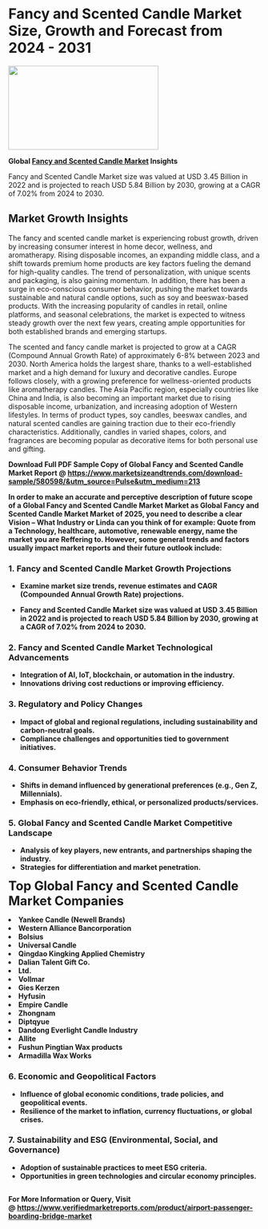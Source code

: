 <H1>Fancy and Scented Candle Market Size, Growth and Forecast from 2024 - 2031</H1><img class="aligncenter size-medium wp-image-584254" src="https://thirdeyenews.in/wp-content/uploads/2024/09/Global-Market-Research-300x168.jpeg" alt="" width="300" height="168" /><p><strong>Global&nbsp;<a href="https://www.marketsizeandtrends.com/download-sample/580598/&amp;utm_source=Pulse&amp;utm_medium=213">Fancy and Scented Candle Market</a> Insights</strong></p><p>Fancy and Scented Candle Market size was valued at USD 3.45 Billion in 2022 and is projected to reach USD 5.84 Billion by 2030, growing at a CAGR of 7.02% from 2024 to 2030.</p><p><h2>Market Growth Insights</h2> <p>The fancy and scented candle market is experiencing robust growth, driven by increasing consumer interest in home decor, wellness, and aromatherapy. Rising disposable incomes, an expanding middle class, and a shift towards premium home products are key factors fueling the demand for high-quality candles. The trend of personalization, with unique scents and packaging, is also gaining momentum. In addition, there has been a surge in eco-conscious consumer behavior, pushing the market towards sustainable and natural candle options, such as soy and beeswax-based products. With the increasing popularity of candles in retail, online platforms, and seasonal celebrations, the market is expected to witness steady growth over the next few years, creating ample opportunities for both established brands and emerging startups.</p> <p><strong></strong></p> <p>The scented and fancy candle market is projected to grow at a CAGR (Compound Annual Growth Rate) of approximately 6-8% between 2023 and 2030. North America holds the largest share, thanks to a well-established market and a high demand for luxury and decorative candles. Europe follows closely, with a growing preference for wellness-oriented products like aromatherapy candles. The Asia Pacific region, especially countries like China and India, is also becoming an important market due to rising disposable income, urbanization, and increasing adoption of Western lifestyles. In terms of product types, soy candles, beeswax candles, and natural scented candles are gaining traction due to their eco-friendly characteristics. Additionally, candles in varied shapes, colors, and fragrances are becoming popular as decorative items for both personal use and gifting. <p><strong></p><p><span class=""><strong>Download Full PDF Sample Copy of Global Fancy and Scented Candle Market Report</strong> @ <a href="https://www.marketsizeandtrends.com/download-sample/580598/&amp;utm_source=Pulse&amp;utm_medium=213" target="_blank">https://www.marketsizeandtrends.com/download-sample/580598/&amp;utm_source=Pulse&amp;utm_medium=213</a></span></p><p>In order to make an accurate and perceptive description of future scope of a Global&nbsp;Fancy and Scented Candle Market Market as Global&nbsp;Fancy and Scented Candle Market Market of 2025, you need to describe a clear Vision &ndash; What Industry or Linda can you think of for example: Quote from a Technology, healthcare, automotive, renewable energy, name the market you are Reffering to. However, some general trends and factors usually impact market reports and their future outlook include:</p><h3>1.&nbsp;<strong>Fancy and Scented Candle Market Growth Projections</strong></h3><ul><li>Examine market size trends, revenue estimates and CAGR (Compounded Annual Growth Rate) projections.</li><li><p>Fancy and Scented Candle Market size was valued at USD 3.45 Billion in 2022 and is projected to reach USD 5.84 Billion by 2030, growing at a CAGR of 7.02% from 2024 to 2030.</p></li></ul><h3>2.&nbsp;<strong>Fancy and Scented Candle Market Technological Advancements</strong></h3><ul><li>Integration of AI, IoT, blockchain, or automation in the industry.</li><li>Innovations driving cost reductions or improving efficiency.</li></ul><h3>3.&nbsp;<strong>Regulatory and Policy Changes</strong></h3><ul><li>Impact of global and regional regulations, including sustainability and carbon-neutral goals.</li><li>Compliance challenges and opportunities tied to government initiatives.</li></ul><h3>4.&nbsp;<strong>Consumer Behavior Trends</strong></h3><ul><li>Shifts in demand influenced by generational preferences (e.g., Gen Z, Millennials).</li><li>Emphasis on eco-friendly, ethical, or personalized products/services.</li></ul><h3>5.&nbsp;<strong>Global Fancy and Scented Candle Market Competitive Landscape</strong></h3><ul><li>Analysis of key players, new entrants, and partnerships shaping the industry.</li><li>Strategies for differentiation and market penetration.</li></ul><p data-pm-slice="1 1 []"><span style="color: inherit; font-family: inherit; font-size: 25px;">Top Global Fancy and Scented Candle Market Companies</span></p><div class="" data-test-id=""><p><li>Yankee Candle (Newell Brands)</li><li> Western Alliance Bancorporation</li><li> Bolsius</li><li> Universal Candle</li><li> Qingdao Kingking Applied Chemistry</li><li> Dalian Talent Gift Co.</li><li>Ltd.</li><li> Vollmar</li><li> Gies Kerzen</li><li> Hyfusin</li><li> Empire Candle</li><li> Zhongnam</li><li> Diptqyue</li><li> Dandong Everlight Candle Industry</li><li> Allite</li><li> Fushun Pingtian Wax products</li><li> Armadilla Wax Works</li></p></div><h3>6.&nbsp;<strong>Economic and Geopolitical Factors</strong></h3><ul><li>Influence of global economic conditions, trade policies, and geopolitical events.</li><li>Resilience of the market to inflation, currency fluctuations, or global crises.</li></ul><h3>7.&nbsp;<strong>Sustainability and ESG (Environmental, Social, and Governance)</strong></h3><ul><li>Adoption of sustainable practices to meet ESG criteria.</li><li>Opportunities in green technologies and circular economy principles.</li></ul><h2><strong style="font-size: 14px;">For More Information or Query, Visit @&nbsp;</strong><a style="background-color: #ffffff; font-size: 14px;" href="https://www.marketsizeandtrends.com/report/fancy-and-scented-candle-market/" target="_blank">https://www.verifiedmarketreports.com/product/airport-passenger-boarding-bridge-market</a></h2>
